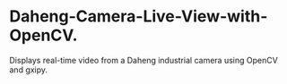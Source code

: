 # Daheng-Camera-Live-View-with-OpenCV.
Displays real-time video from a Daheng industrial camera using OpenCV and gxipy.
